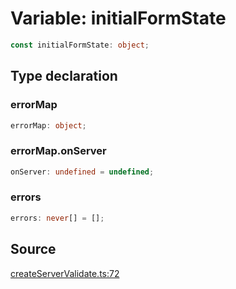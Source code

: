 # Variable: initialFormState

```ts
const initialFormState: object;
```

## Type declaration

### errorMap

```ts
errorMap: object;
```

### errorMap.onServer

```ts
onServer: undefined = undefined;
```

### errors

```ts
errors: never[] = [];
```

## Source

[createServerValidate.ts:72](https://github.com/TanStack/form/blob/5c94fa159313e0b0411d49fbdc3b117336185e63/packages/react-form/src/createServerValidate.ts#L72)

